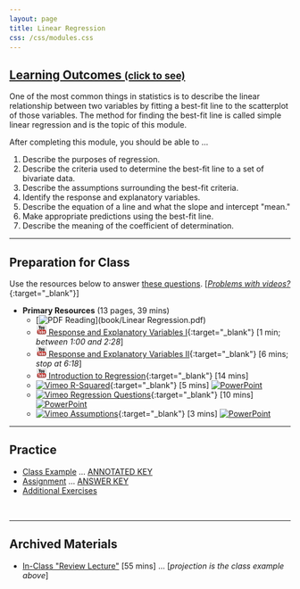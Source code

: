 ```yaml
---
layout: page
title: Linear Regression
css: /css/modules.css
---
```


<div class="panel-group-ILOs">
  <div class="panel panel-default">
    <div class="panel-heading">
      <h2 class="panel-title">
        <a data-toggle="collapse" href="#ILOs">Learning Outcomes <small>(click to see)</small></a>
      </h2>
    </div>
    <div id="ILOs" class="panel-collapse collapse">
      <div class="panel-body">
One of the most common things in statistics is to describe the linear relationship between two variables by fitting a best-fit line to the scatterplot of those variables.  The method for finding the best-fit line is called simple linear regression and is the topic of this module.

<p>After completing this module, you should be able to ...</p>

<ol>
  <li>Describe the purposes of regression.</li>
  <li>Describe the criteria used to determine the best-fit line to a set of bivariate data.</li>
  <li>Describe the assumptions surrounding the best-fit criteria.</li>
  <li>Identify the response and explanatory variables.</li>
  <li>Describe the equation of a line and what the slope and intercept "mean."</li>
  <li>Make appropriate predictions using the best-fit line.</li>
  <li>Describe the meaning of the coefficient of determination.</li>
</ol>
      </div>
    </div>
  </div>
</div>

----

## Preparation for Class

Use the resources below to answer [these questions](Prep/LinearRegression). [[*Problems with videos?*](../resources/FAQs/videos){:target="_blank"}]

* **Primary Resources** (13 pages, 39 mins)
  * [![PDF](../img/pdf.png) Reading](book/Linear Regression.pdf)
  * [![YouTube Link](../img/youtube.png) Response and Explanatory Variables I](https://www.youtube.com/watch?v=bokeTCH2aJY){:target="_blank"} [1 min; *between 1:00 and 2:28*]
  * [![YouTube Link](../img/youtube.png) Response and Explanatory Variables II](https://www.youtube.com/watch?v=bokeTCH2aJY?rel=0&start=378){:target="_blank"} [6 mins; *stop at 6:18*]
  * [![YouTube Link](../img/youtube.png) Introduction to Regression](https://www.youtube.com/watch?v=k_OB1tWX9PM){:target="_blank"} [14 mins]
  * [![Vimeo](../img/dhovid.png) R-Squared](https://vimeo.com/user45324800/slr-rsquared){:target="_blank"} [5 mins]  [![PowerPoint](../img/ppt.png)](PPT/LinearRegression_PPT2.pptx)
  * [![Vimeo](../img/dhovid.png) Regression Questions](https://vimeo.com/user45324800/slr-questions){:target="_blank"} [10 mins]  [![PowerPoint](../img/ppt.png)](PPT/LinearRegression_PPT3.pptx)
  * [![Vimeo](../img/dhovid.png) Assumptions](https://vimeo.com/user45324800/slr-assumptions){:target="_blank"} [3 mins]  [![PowerPoint](../img/ppt.png)](PPT/LinearRegression_PPT.pptx)

----

## Practice

* [Class Example](CE/LinearRegression_CExmpl) ... [ANNOTATED KEY](CE/KEY_LinearRegression_CExmpl)
* [Assignment](CE/LinearRegression_CE1) ... [ANSWER KEY](CE/KEY_LinearRegression_CE)
* [Additional Exercises](CE/LinearRegression_CE2)

&nbsp;

----

## Archived Materials

* [In-Class "Review Lecture"](https://vimeo.com/457494748) [55 mins] ... [*projection is the class example above*]

<!---
* [Old Lecture Slides](PPT/LinearRegression_PPT_old.pptx)

--->
